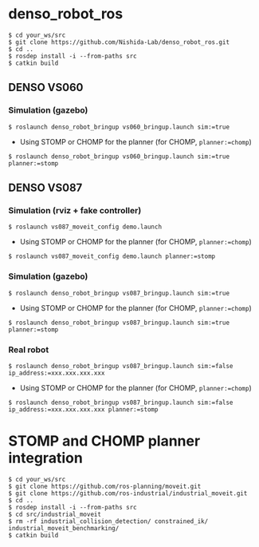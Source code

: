 # denso_robot_ros

```
$ cd your_ws/src
$ git clone https://github.com/Nishida-Lab/denso_robot_ros.git
$ cd ..
$ rosdep install -i --from-paths src
$ catkin build
```

## DENSO VS060

### Simulation (gazebo)

```
$ roslaunch denso_robot_bringup vs060_bringup.launch sim:=true
```

* Using STOMP or CHOMP for the planner (for CHOMP,  `planner:=chomp`)

```
$ roslaunch denso_robot_bringup vs060_bringup.launch sim:=true planner:=stomp
```


## DENSO VS087

### Simulation (rviz + fake controller)

```
$ roslaunch vs087_moveit_config demo.launch
```

* Using STOMP or CHOMP for the planner (for CHOMP,  `planner:=chomp`)

```
$ roslaunch vs087_moveit_config demo.launch planner:=stomp
```


### Simulation (gazebo)

```
$ roslaunch denso_robot_bringup vs087_bringup.launch sim:=true
```

* Using STOMP or CHOMP for the planner (for CHOMP,  `planner:=chomp`)

```
$ roslaunch denso_robot_bringup vs087_bringup.launch sim:=true planner:=stomp
```

### Real robot

```
$ roslaunch denso_robot_bringup vs087_bringup.launch sim:=false ip_address:=xxx.xxx.xxx.xxx
```

* Using STOMP or CHOMP for the planner (for CHOMP,  `planner:=chomp`)

```
$ roslaunch denso_robot_bringup vs087_bringup.launch sim:=false ip_address:=xxx.xxx.xxx.xxx planner:=stomp
```

# STOMP and CHOMP planner integration

```
$ cd your_ws/src
$ git clone https://github.com/ros-planning/moveit.git
$ git clone https://github.com/ros-industrial/industrial_moveit.git
$ cd ..
$ rosdep install -i --from-paths src
$ cd src/industrial_moveit
$ rm -rf industrial_collision_detection/ constrained_ik/ industrial_moveit_benchmarking/
$ catkin build
```
